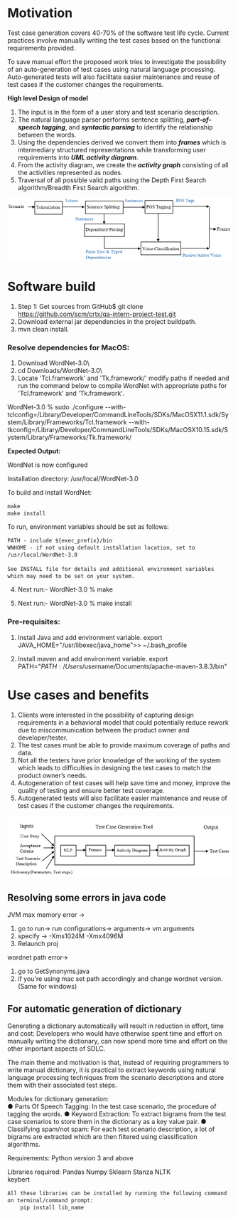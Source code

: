 # **Motivation**
Test case generation covers 40-70% of the software test life cycle. Current practices involve manually writing the test cases based on the functional requirements provided.

To save manual effort the proposed work tries to investigate the possibility of an auto-generation of test cases using natural language processing. Auto-generated tests will also facilitate easier maintenance and reuse of test cases if the customer changes the requirements.

**High level Design of model**

1. The input is in the form of a user story and test scenario description.
1. The natural language parser performs sentence splitting, _***part-of-speech tagging***_, and _***syntactic parsing***_ to identify the relationship between the words.
1. Using the dependencies derived we convert them into _***frames***_ which is intermediary structured representations while transforming user requirements into _***UML activity diagram***_.
1. From the activity diagram, we create the _***activity graph***_ consisting of all the activities represented as nodes.
1. Traversal of all possible valid paths using the Depth First Search algorithm/Breadth First Search algorithm.

![Identification of dependencies and converting them into frames](./ReadMe_Images/step_frames.png)
  
# **Software build**
1. Step 1: Get sources from GitHub$ git clone https://github.com/scm/crtx/qa-intern-project-test.git
2. Download external jar dependencies in the project buildpath.
2. mvn clean install.

### Resolve dependencies for MacOS:
1. Download WordNet-3.0\
2. cd Downloads/WordNet-3.0\
3. Locate 'Tcl.framework' and 'Tk.framework/' modify paths if needed and run the command below to compile WordNet with appropriate paths for 'Tcl.framework' and 'Tk.framework'.

WordNet-3.0 % sudo ./configure --with-tclconfig=/Library/Developer/CommandLineTools/SDKs/MacOSX11.1.sdk/System/Library/Frameworks/Tcl.framework --with-tkconfig=/Library/Developer/CommandLineTools/SDKs/MacOSX10.15.sdk/System/Library/Frameworks/Tk.framework/

**Expected Output:**

WordNet is now configured

  Installation directory:               /usr/local/WordNet-3.0

  To build and install WordNet:

    make
    make install

  To run, environment variables should be set as follows:

    PATH - include ${exec_prefix}/bin
    WNHOME - if not using default installation location, set to /usr/local/WordNet-3.0

    See INSTALL file for details and additional environment variables
    which may need to be set on your system.

4. Next run:-
WordNet-3.0 % make

5. Next run:-
WordNet-3.0 % make install

### **Pre-requisites:**
1. Install Java and add environment variable. export JAVA_HOME="/usr/libexec/java_home">> ~/.bash_profile
 
2. Install maven and add environment variable. export PATH="$PATH:/Users/$username/Documents/apache-maven-3.8.3/bin"

# **Use cases and benefits**
1. Clients were interested in the possibility of capturing design requirements in a behavioral model that could potentially reduce rework due to miscommunication between the product owner and developer/tester.
2. The test cases must be able to provide maximum coverage of paths and data.
3. Not all the testers have prior knowledge of the working of the system which leads to difficulties in designing the test cases to match the product owner’s needs.
4. Autogeneration of test cases will help save time and money, improve the quality of testing and ensure better test coverage.
5. Autogenerated tests will also facilitate easier maintenance and reuse of test cases if the customer changes the requirements.

![Design](./ReadMe_Images/design.png)


## **Resolving some errors in java code**
JVM max memory error ->
1. go to run-> run configurations-> arguments-> vm arguments
2. specify -> -Xms1024M -Xmx4096M
3. Relaunch proj


wordnet path error->
1. go to GetSynonyms.java
2. if you're using mac set path accordingly and change wordnet version.(Same for windows)

## **For automatic generation of dictionary**
Generating a dictionary automatically will result in reduction in effort, time and cost: 
Developers who would have otherwise spent time and effort on manually writing the 
dictionary, can now spend more time and effort on the other important aspects of SDLC. 

The main theme and motivation is that, instead of requiring 
programmers to write manual dictionary, it is practical to extract keywords using natural 
language processing techniques from the scenario descriptions and store them with their 
associated test steps.

Modules for dictionary generation:  
● Parts Of Speech Tagging: In the test case scenario, the procedure of 
tagging the words. 
● Keyword Extraction: To extract bigrams from the test case scenarios to 
store them in the dictionary as a key value pair. 
● Classifying spam/not spam: For each test scenario description, a lot of 
bigrams are extracted which are then filtered using classification 
algorithms.

Requirements:
Python version 3 and above

Libraries required:
	Pandas 
	Numpy
	Sklearn
	Stanza 
	NLTK	
	keybert
	
 	All these libraries can be installed by running the following command on terminal/command prompt:
		pip install lib_name
